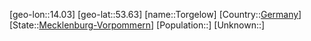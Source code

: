 ﻿---
location: [53.63,14.03]
type: City
tags:
- geo/City


SpocWebEntityId: 34910
isDeleted: false
confidential: public

---
[geo-lon::14.03]
[geo-lat::53.63]
[name::Torgelow]
[Country::[Germany](geo/Continent/Europe/Germany.md)]
[State::[Mecklenburg-Vorpommern](geo/Continent/Europe/Germany/Mecklenburg-Vorpommern.md)]
[Population::]
[Unknown::]

